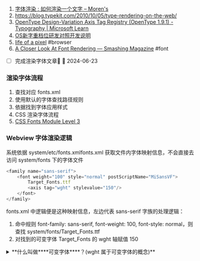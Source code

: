 1. [字体渲染 : 如何渲染一个文字 – Moren's](https://blog.yangteng.me/articles/2019/typography-how-fonts-are-rendered/)
2. https://blog.typekit.com/2010/10/05/type-rendering-on-the-web/
3. [OpenType Design-Variation Axis Tag Registry (OpenType 1.9.1) - Typography | Microsoft Learn](https://learn.microsoft.com/en-us/typography/opentype/spec/dvaraxisreg)
4. [OS新字重档位研发对照开发说明](https://xiaomi.f.mioffice.cn/docx/doxk4nKETL5bab5VsRB5nxe8aIf)
5. [life of a pixel](https://docs.google.com/presentation/d/1boPxbgNrTU0ddsc144rcXayGA_WF53k96imRH8Mp34Y/edit?usp=sharing) #browser 
6. [A Closer Look At Font Rendering — Smashing Magazine](https://www.smashingmagazine.com/2012/04/a-closer-look-at-font-rendering/) #font

- [ ] 完成渲染字体文章🔼 📅 2024-06-23 

### 渲染字体流程

1. 查找对应 fonts.xml
2. 使用默认的字体查找路径规则
3. 依据找到字体应用样式
4. CSS 渲染字体流程
5. [CSS Fonts Module Level 3](https://www.w3.org/TR/css-fonts-3/#font-matching-algorithm)

### Webview 字体渲染逻辑

系统依据 system/etc/fonts.xmlfonts.xml 获取文件内字体映射信息，不会直接去访问 system/fonts 下的字体文件

```TypeScript
<family name="sans-serif">
    <font weight="100" style="normal" postScriptName="MiSansVF">
        Target_Fonts.ttf
        <axis tag="wght" stylevalue="150"/>
    </font>
</family>
```

fonts.xml 中逻辑便是这种映射信息，左边代表 sans-serif 字族的处理逻辑：

1. 命中规则 font-family: sans-serif, font-weight: 100, font-style: normal，则查找 system/fonts/Target_Fonts.ttf
2. 对找到的可变字体 Target_Fonts 的 wght 轴赋值 150

<details>
<summary>**什么叫做****可变字体****？(wght 属于可变字体的概念)**</summary>
	https://developer.mozilla.org/en-US/docs/Web/CSS/CSS_fonts/Variable_fonts_guide
	
	- OpenType 字体规范上的演进，它允许将同一字体的多个变体统合进单独的字体文件中    
	- `wght` 是可变字体的[字重轴](https://fonts.google.com/knowledge/glossary/weight_axis)，类似于字体字重的概念
	
	-[ ] ASK: 为什么以前需要分不同字体文件
</details>

